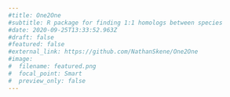 ```yaml
---
#title: One2One
#subtitle: R package for finding 1:1 homologs between species
#date: 2020-09-25T13:33:52.963Z
#draft: false
#featured: false
#external_link: https://github.com/NathanSkene/One2One
#image:
#  filename: featured.png
#  focal_point: Smart
#  preview_only: false
---
```

